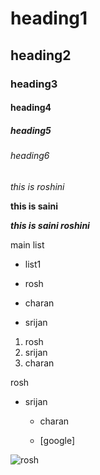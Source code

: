 # heading1
## heading2
### heading3
#### heading4
##### heading5
###### heading6
*this is roshini*

**this is saini**

***this is saini roshini***

main list

- list1
 
- rosh
- charan
- srijan

1. rosh
2. srijan
3. charan

rosh
- srijan
  - charan
  
  - [google]
   
![rosh](https://i.insider.com/5484d9d1eab8ea3017b17e29?width=600&format=jpeg&auto=webp)
